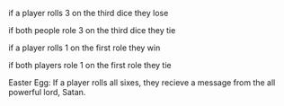 if a player rolls 3 on the third dice they lose

if both people role 3 on the third dice they tie

if a player rolls 1 on the first role they win

if both players role 1 on the first role they tie

Easter Egg: If a player rolls all sixes, they recieve a message from the
 all powerful lord, Satan. 
